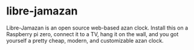 # libre-jamazan

Libre-Jamazan is an open source web-based azan clock. Install this on a Raspberry pi zero, connect it to a TV, hang it on the wall, and you got yourself a pretty cheap, modern, and customizable azan clock.
